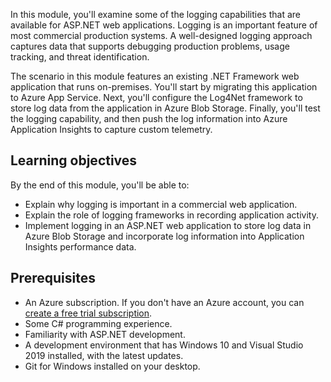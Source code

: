 In this module, you'll examine some of the logging capabilities that are available for ASP.NET web applications. Logging is an important feature of most commercial production systems. A well-designed logging approach captures data that supports debugging production problems, usage tracking, and threat identification.

The scenario in this module features an existing .NET Framework web application that runs on-premises. You'll start by migrating this application to Azure App Service. Next, you'll configure the Log4Net framework to store log data from the application in Azure Blob Storage. Finally, you'll test the logging capability, and then push the log information into Azure Application Insights to capture custom telemetry.

## Learning objectives

By the end of this module, you'll be able to:

- Explain why logging is important in a commercial web application.
- Explain the role of logging frameworks in recording application activity.
- Implement logging in an ASP.NET web application to store log data in Azure Blob Storage and incorporate log information into Application Insights performance data.

## Prerequisites

- An Azure subscription. If you don't have an Azure account, you can [create a free trial subscription](https://azure.microsoft.com/free/).
- Some C# programming experience.
- Familiarity with ASP.NET development.
- A development environment that has Windows 10 and Visual Studio 2019 installed, with the latest updates.
- Git for Windows installed on your desktop.
